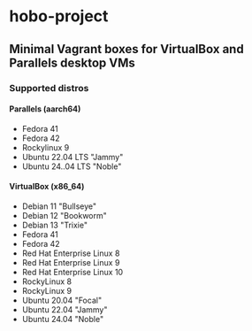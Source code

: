 # hobo-project
## Minimal Vagrant boxes for VirtualBox and Parallels desktop VMs

### Supported distros
#### Parallels (aarch64)
* Fedora 41
* Fedora 42
* Rockylinux 9
* Ubuntu 22.04 LTS "Jammy"
* Ubuntu 24..04 LTS "Noble"

#### VirtualBox (x86_64)
* Debian 11 "Bullseye"
* Debian 12 "Bookworm"
* Debian 13 "Trixie"
* Fedora 41
* Fedora 42
* Red Hat Enterprise Linux 8
* Red Hat Enterprise Linux 9
* Red Hat Enterprise Linux 10
* RockyLinux 8
* RockyLinux 9
* Ubuntu 20.04 "Focal"
* Ubuntu 22.04 "Jammy"
* Ubuntu 24.04 "Noble"
